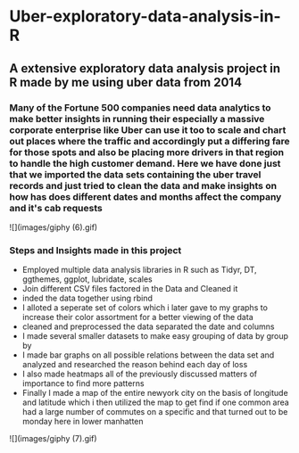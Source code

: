 # Uber-exploratory-data-analysis-in-R
## A extensive exploratory data analysis project in R made by me using uber data from 2014
### Many of the Fortune 500 companies need data analytics to make better insights in running their especially a massive corporate enterprise like Uber can use it too to scale and chart out places where the traffic and accordingly put a differing fare for those spots and also be placing more drivers in that region to handle the high customer demand. Here we have done just that we imported the data sets containing the uber travel records and just tried to clean the data and make insights on how has does different dates and months affect the company and it's cab requests
![](images/giphy (6).gif)
### Steps and Insights made in this project
- Employed multiple data analysis libraries in R such as Tidyr, DT, ggthemes, ggplot, lubridate, scales
- Join different CSV files factored in the Data and Cleaned it
- inded the data together using rbind
- I alloted a seperate set of colors which i later gave to my graphs to increase their color assortment for a better viewing of the data
- cleaned and preprocessed the data separated the date and columns
- I made several smaller datasets to make easy grouping of data by group by
- I made bar graphs on all possible relations between the data set and analyzed and researched the reason behind each day of loss
- I also made heatmaps all of the previously discussed matters of importance to find more patterns 
- Finally I made a map of the entire newyork city on the basis of longitude and latitude which i then utilized the map to get find if one common area had a large number of 
commutes on a specific and that turned out to be monday here in lower manhatten 

![](images/giphy (7).gif)
